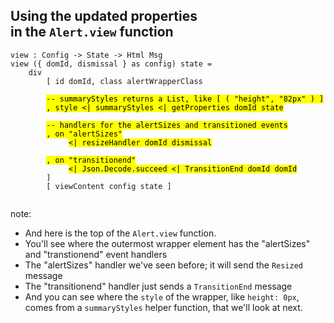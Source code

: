 ## Using the updated properties<br>in the `Alert.view` function

<pre><code class="elm" data-trim data-noescape>view : Config -> State -> Html Msg
view ({ domId, dismissal } as config) state =
    div
        [ id domId, class alertWrapperClass

        <mark>-- summaryStyles returns a List, like [ ( "height", "82px" ) ]</mark>
        <mark>, style <| summaryStyles <| getProperties domId state</mark>

        <mark>-- handlers for the alertSizes and transitioned events</mark>
        <mark>, on "alertSizes"</mark>
             <mark><| resizeHandler domId dismissal</mark>

        <mark>, on "transitionend"</mark>
             <mark><| Json.Decode.succeed <| TransitionEnd domId domId</mark>
        ]
        [ viewContent config state ]

</code></pre>

note:
* And here is the top of the `Alert.view` function.
* You'll see where the outermost wrapper element has the "alertSizes" and "transtionend" event handlers
* The "alertSizes" handler we've seen before; it will send the `Resized` message
* The "transitionend" handler just sends a `TransitionEnd` message
* And you can see where the `style` of the wrapper, like `height: 0px`, comes from
a `summaryStyles` helper function, that we'll look at next.
